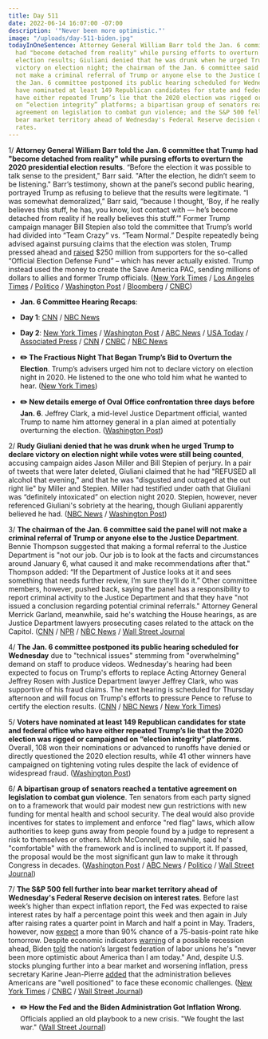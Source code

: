 ```yaml
---
title: Day 511
date: 2022-06-14 16:07:00 -07:00
description: '"Never been more optimistic."'
image: "/uploads/day-511-biden.jpg"
todayInOneSentence: Attorney General William Barr told the Jan. 6 committee that Trump
  had "become detached from reality" while pursing efforts to overturn the 2020 presidential
  election results; Giuliani denied that he was drunk when he urged Trump to declare
  victory on election night; the chairman of the Jan. 6 committee said the panel will
  not make a criminal referral of Trump or anyone else to the Justice Department;
  the Jan. 6 committee postponed its public hearing scheduled for Wednesday; coters
  have nominated at least 149 Republican candidates for state and federal office who
  have either repeated Trump’s lie that the 2020 election was rigged or campaigned
  on “election integrity” platforms; a bipartisan group of senators reached a tentative
  agreement on legislation to combat gun violence; and the S&P 500 fell further into
  bear market territory ahead of Wednesday's Federal Reserve decision on interest
  rates.
---
```


1/ **Attorney General William Barr told the Jan. 6 committee that Trump had "become detached from reality" while pursing efforts to overturn the 2020 presidential election results**. “Before the election it was possible to talk sense to the president," Barr said. "After the election, he didn’t seem to be listening." Barr’s testimony, shown at the panel’s second public hearing, portrayed Trump as refusing to believe that the results were legitimate. “I was somewhat demoralized,” Barr said, “because I thought, ‘Boy, if he really believes this stuff, he has, you know, lost contact with — he’s become detached from reality if he really believes this stuff.’” Former Trump campaign manager Bill Stepien also told the committee that Trump’s world had divided into “Team Crazy” vs. “Team Normal.” Despite repeatedly being advised against pursuing claims that the election was stolen, Trump pressed ahead and [raised](https://www.rollingstone.com/politics/politics-news/trump-fundraising-scam-jan-6-hearing-1367359/) $250 million from supporters for the so-called “Official Election Defense Fund” – which has never actually existed. Trump instead used the money to create the Save America PAC, sending millions of dollars to allies and former Trump officials. ([New York Times](https://www.nytimes.com/2022/06/12/us/politics/trump-bill-stepien-jan-6-hearing.html?smid=url-share) / [Los Angeles Times](https://www.latimes.com/politics/story/2022-06-13/barr-trying-to-shoot-down-trumps-bogus-election-fraud-claims-was-like-playing-whack-a-mole) / [Politico](https://www.politico.com/news/2022/06/13/giuliani-told-trump-declare-victory-election-day-2020-jan-6-00039148) / [Washington Post](https://www.washingtonpost.com/national-security/2022/06/13/jan-6-committee-hearings-live/) / [Bloomberg](https://www.bloomberg.com/news/articles/2022-06-13/trump-raised-millions-citing-fraud-that-aides-told-him-was-false?sref=MIBMEEoj) / [CNBC](https://www.cnbc.com/2022/06/13/bill-barr-testifies-before-house-jan-6-committee-about-trump-election-claims.html))

* **Jan. 6 Committee Hearing Recaps**:

* **Day 1**: [CNN](https://www.cnn.com/2022/06/09/politics/jan-6-hearing-takeaways-thursday/index.html) / [NBC News](https://www.nbcnews.com/politics/congress/jan-6-hearing-committee-takeaways-day-one-rcna32656)

* **Day 2**: [New York Times](https://www.nytimes.com/live/2022/06/13/us/jan-6-hearings-trump) / [Washington Post](https://www.washingtonpost.com/national-security/2022/06/13/jan-6-committee-hearings-live/) / [ABC News](https://abcnews.go.com/Politics/dramatic-details-missed-mondays-jan-hearing/story?id=85363104) / [USA Today](https://www.usatoday.com/story/news/politics/2022/06/13/jan-6-hearing-trump-election-lies/7608978001/) / [Associated Press](https://apnews.com/article/jan-6-hearings-day-2-takeaways-5194979c436b3ee567e0dd20c7cc2f2d) / [CNN](https://www.cnn.com/2022/06/13/politics/jan-6-hearing-takeaways-monday/index.html) / [CNBC](https://www.cnbc.com/2022/06/13/jan-6-capitol-riot-probe-trump-aides-blast-fraud-claims-in-hearing.html) / [NBC News](https://www.nbcnews.com/politics/congress/jan-6-hearing-committee-takeaways-day-two-rcna32994)

* **✏️ The Fractious Night That Began Trump’s Bid to Overturn the Election**. Trump’s advisers urged him not to declare victory on election night in 2020. He listened to the one who told him what he wanted to hear. ([New York Times](https://www.nytimes.com/2022/06/13/us/politics/trump-election-night.html))

* **✏️ New details emerge of Oval Office confrontation three days before Jan. 6**. Jeffrey Clark, a mid-level Justice Department official, wanted Trump to name him attorney general in a plan aimed at potentially overturning the election. ([Washington Post](https://www.washingtonpost.com/politics/2022/06/14/inside-explosive-oval-office-confrontation-three-days-before-jan-6/))

2/ **Rudy Giuliani denied that he was drunk when he urged Trump to declare victory on election night while votes were still being counted**, accusing campaign aides Jason Miller and Bill Stepien of perjury. In a pair of tweets that were later deleted, Giuliani claimed that he had "REFUSED all alcohol that evening," and that he was "disgusted and outraged at the out right lie" by Miller and Stepien. Miller had testified under oath that Giuliani was “definitely intoxicated” on election night 2020. Stepien, however, never referenced Giuliani's sobriety at the hearing, though Giuliani apparently believed he had. ([NBC News](https://www.nbcnews.com/politics/donald-trump/rudy-giuliani-blasts-trump-aides-said-was-drunk-election-night-rcna33485) / [Washington Post](https://www.washingtonpost.com/politics/2022/06/14/trump-team-descends-into-infighting-over-jan-6/))

3/ **The chairman of the Jan. 6 committee said the panel will not make a criminal referral of Trump or anyone else to the Justice Department**. Bennie Thompson suggested that making a formal referral to the Justice Department is "not our job. Our job is to look at the facts and circumstances around January 6, what caused it and make recommendations after that." Thompson added: “If the Department of Justice looks at it and sees something that needs further review, I’m sure they’ll do it.” Other committee members, however, pushed back, saying the panel has a responsibility to report criminal activity to the Justice Department and that they have "not issued a conclusion regarding potential criminal referrals." Attorney General Merrick Garland, meanwhile, said he's watching the House hearings, as are Justice Department lawyers prosecuting cases related to the attack on the Capitol. ([CNN](https://www.cnn.com/2022/06/13/politics/thompson-january-6-trump-criminal-referral-justice-department/index.html) / [NPR](https://www.npr.org/2022/06/13/1104659339/the-attorney-general-and-federal-prosecutors-are-watching-all-of-the-jan-6-heari) / [NBC News](https://www.nbcnews.com/politics/congress/jan-6-committee-will-not-make-criminal-referrals-chairman-says-rcna22325) / [Wall Street Journal](https://www.wsj.com/articles/jan-6-committee-splits-over-possible-criminal-referral-for-trump-11655228691?mod=politics_lead_pos3)

4/ **The Jan. 6 committee postponed its public hearing scheduled for Wednesday** due to "technical issues" stemming from "overwhelming" demand on staff to produce videos. Wednesday's hearing had been expected to focus on Trump's efforts to replace Acting Attorney General Jeffrey Rosen with Justice Department lawyer Jeffrey Clark, who was supportive of his fraud claims. The next hearing is scheduled for Thursday afternoon and will focus on Trump's efforts to pressure Pence to refuse to certify the election results. ([CNN](https://www.cnn.com/2022/06/14/politics/january-6-committee-wednesday-hearing/index.html) / [NBC News](https://www.nbcnews.com/politics/congress/jan-6-committee-abruptly-postpones-wednesday-hearing-rcna33433) / [New York Times](https://www.nytimes.com/2022/06/14/us/politics/jan-6-hearing-delayed.html))

5/ **Voters have nominated at least 149 Republican candidates for state and federal office who have either repeated Trump’s lie that the 2020 election was rigged or campaigned on “election integrity” platforms**. Overall, 108 won their nominations or advanced to runoffs have denied or directly questioned the 2020 election results, while 41 other winners have campaigned on tightening voting rules despite the lack of evidence of widespread fraud. ([Washington Post](https://www.washingtonpost.com/politics/2022/06/14/more-than-100-gop-primary-winners-back-trumps-false-fraud-claims/))

6/ **A bipartisan group of senators reached a tentative agreement on legislation to combat gun violence**. Ten senators from each party signed on to a framework that would pair modest new gun restrictions with new funding for mental health and school security. The deal would also provide incentives for states to implement and enforce "red flag" laws, which allow authorities to keep guns away from people found by a judge to represent a risk to themselves or others. Mitch McConnell, meanwhile, said he's "comfortable" with the framework and is inclined to support it. If passed, the proposal would be the most significant gun law to make it through Congress in decades. ([Washington Post](https://www.washingtonpost.com/politics/2022/06/12/senate-gun-deal-framework/) / [ABC News](https://abcnews.go.com/Politics/senate-group-agrees-broad-outline-gun-law-uvalde/story?id=85341624) / [Politico](https://www.politico.com/minutes/congress/06-14-2022/mcconnell/) / [Wall Street Journal](https://www.wsj.com/articles/cornyn-tries-to-win-over-skeptical-republicans-on-gun-control-proposal-11655231828))

7/ **The S&P 500 fell further into bear market territory ahead of Wednesday's Federal Reserve decision on interest rates**. Before last week’s higher than expect inflation report, the Fed was expected to raise interest rates by half a percentage point this week and then again in July after raising rates a quarter point in March and half a point in May. Traders, however, now [expect](https://www.wsj.com/articles/bad-inflation-reports-raise-odds-of-surprise-0-75-percentage-point-rate-rise-this-week-11655147927?mod=hp_lead_pos1) a more than 90% chance of a 75-basis-point rate hike tomorrow. Despite economic indicators [warning](https://www.bloomberg.com/news/articles/2022-06-14/wall-street-s-favorite-recession-signal-is-back-as-curves-invert?sref=MIBMEEoj) of a possible recession ahead, Biden [told](https://www.bloomberg.com/news/articles/2022-06-14/biden-s-never-been-more-optimistic-despite-troubled-us-economy?srnd=premium&sref=MIBMEEoj) the nation’s largest federation of labor unions he's "never been more optimistic about America than I am today." And, despite U.S. stocks plunging further into a bear market and worsening inflation, press secretary Karine Jean-Pierre [added](https://www.cnn.com/2022/06/13/politics/biden-americans-well-positioned-economy/index.html) that the administration believes Americans are "well positioned" to face these economic challenges. ([New York Times](https://www.nytimes.com/2022/06/14/business/economy/federal-reserve-rates-economy.html) / [CNBC](https://www.cnbc.com/2022/06/13/stock-market-futures-open-to-close-news.html) / [Wall Street Journal](https://www.wsj.com/livecoverage/stock-market-today-dow-jones-bitcoin-fed-rates-06-14-2022?mod=hp_lead_pos1))

* **✏️ How the Fed and the Biden Administration Got Inflation Wrong**. Officials applied an old playbook to a new crisis. "We fought the last war." ([Wall Street Journal](https://www.wsj.com/articles/inflation-economy-federal-reserve-11655134682?mod=djemalertNEWS))
